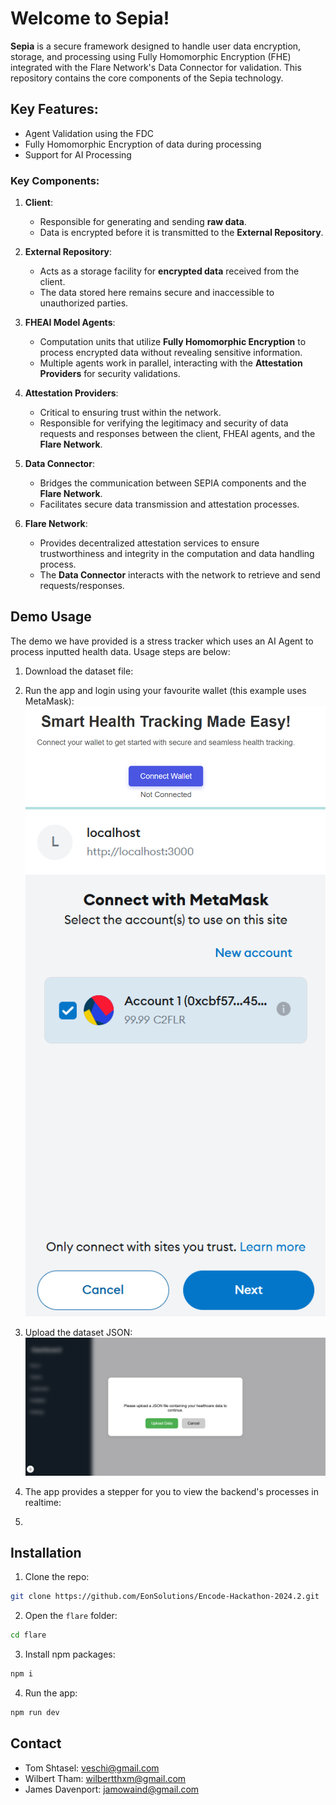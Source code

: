 # Welcome to **Sepia!**
**Sepia** is a secure framework designed to handle user data encryption, storage, and processing using Fully Homomorphic Encryption (FHE) integrated with the Flare Network's Data Connector for validation. This repository contains the core components of the Sepia technology.

## Key Features:
- Agent Validation using the FDC
- Fully Homomorphic Encryption of data during processing
- Support for AI Processing
### Key Components:

1. **Client**:
   - Responsible for generating and sending **raw data**.
   - Data is encrypted before it is transmitted to the **External Repository**.

2. **External Repository**:
   - Acts as a storage facility for **encrypted data** received from the client.
   - The data stored here remains secure and inaccessible to unauthorized parties.

3. **FHEAI Model Agents**:
   - Computation units that utilize **Fully Homomorphic Encryption** to process encrypted data without revealing sensitive information.
   - Multiple agents work in parallel, interacting with the **Attestation Providers** for security validations.

4. **Attestation Providers**:
   - Critical to ensuring trust within the network.
   - Responsible for verifying the legitimacy and security of data requests and responses between the client, FHEAI agents, and the **Flare Network**.

5. **Data Connector**:
   - Bridges the communication between SEPIA components and the **Flare Network**.
   - Facilitates secure data transmission and attestation processes.

6. **Flare Network**:
   - Provides decentralized attestation services to ensure trustworthiness and integrity in the computation and data handling process.
   - The **Data Connector** interacts with the network to retrieve and send requests/responses.

## Demo Usage

The demo we have provided is a stress tracker which uses an AI Agent to process inputted health data. Usage steps are below: 

1. Download the dataset file:
2. Run the app and login using your favourite wallet (this example uses MetaMask):
![alt text](./readme_images/image-1.png)
![alt text](./readme_images/image-2.png)

3. Upload the dataset JSON:
![alt text](./readme_images/image.png)
4. The app provides a stepper for you to view the backend's processes in realtime:

5.  

## Installation
1. Clone the repo:
```sh
git clone https://github.com/EonSolutions/Encode-Hackathon-2024.2.git
```
2. Open the ```flare``` folder:
```sh
cd flare
```
3. Install npm packages:

```sh
npm i
```
4. Run the app:
```sh
npm run dev
```

## Contact

- Tom Shtasel: veschi@gmail.com
- Wilbert Tham: wilbertthxm@gmail.com
- James Davenport: jamowaind@gmail.com
